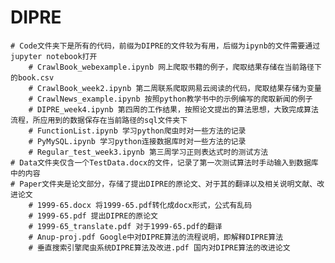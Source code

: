 # DIPRE
    # Code文件夹下是所有的代码，前缀为DIPRE的文件较为有用，后缀为ipynb的文件需要通过jupyter notebook打开
        # CrawlBook_webexample.ipynb 网上爬取书籍的例子，爬取结果存储在当前路径下的book.csv
        # CrawlBook_week2.ipynb 第二周联系爬取网易云阅读的代码，爬取结果存储为变量
        # CrawlNews_example.ipynb 按照python教学书中的示例编写的爬取新闻的例子
        # DIPRE_week4.ipynb 第四周的工作结果，按照论文提出的算法思想，大致完成算法流程，所应用到的数据保存在当前路径的sql文件夹下
        # FunctionList.ipynb 学习python爬虫时对一些方法的记录
        # PyMySQL.ipynb 学习python连接数据库时对一些方法的记录
        # Regular_test_week3.ipynb 第三周学习正则表达式时的测试方法
    # Data文件夹仅含一个TestData.docx的文件，记录了第一次测试算法时手动输入到数据库中的内容
    # Paper文件夹是论文部分，存储了提出DIPRE的原论文、对于其的翻译以及相关说明文献、改进论文
        # 1999-65.docx 将1999-65.pdf转化成docx形式，公式有乱码
        # 1999-65.pdf 提出DIPRE的原论文
        # 1999-65_translate.pdf 对于1999-65.pdf的翻译
        # Anup-proj.pdf Google中对DIPRE算法的流程说明，即解释DIPRE算法
        # 垂直搜索引擎爬虫系统DIPRE算法及改进.pdf 国内对DIPRE算法的改进论文
